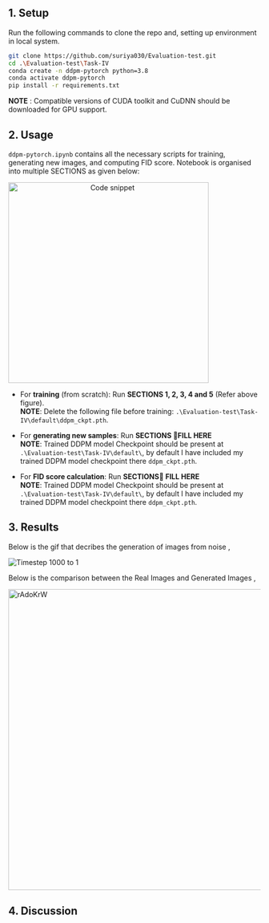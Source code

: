 
## **1. Setup**

Run the following commands to clone the repo and, setting up environment in local system.

```bash
git clone https://github.com/suriya030/Evaluation-test.git
cd .\Evaluation-test\Task-IV
conda create -n ddpm-pytorch python=3.8
conda activate ddpm-pytorch
pip install -r requirements.txt
```
**NOTE** : Compatible versions of CUDA toolkit and CuDNN should be downloaded for GPU support. 

## **2. Usage**
```ddpm-pytorch.ipynb``` contains all the necessary scripts for training, generating new images, and computing FID score. Notebook is organised into multiple SECTIONS as given below:

<p align="center">
  <img src="https://github.com/user-attachments/assets/1c973356-5a53-4a84-99dd-a62356b6bc8e" width="400" alt="Code snippet" style="margin-right:40%;">
</p>

- For **training** (from scratch): Run **SECTIONS 1, 2, 3, 4 and 5** (Refer above figure).  
  **NOTE**: Delete the following file before training: `.\Evaluation-test\Task-IV\default\ddpm_ckpt.pth`.
    
- For **generating new samples**: Run **SECTIONS 🚨FILL HERE**  
  **NOTE**: Trained DDPM model Checkpoint should be present at `.\Evaluation-test\Task-IV\default\`, by default I have included my trained DDPM model checkpoint there `ddpm_ckpt.pth`.
    
- For **FID score calculation**: Run **SECTIONS🚨 FILL HERE**  
  **NOTE**: Trained DDPM model Checkpoint should be present at `.\Evaluation-test\Task-IV\default\`, by default I have included my trained DDPM model checkpoint there `ddpm_ckpt.pth`.

## **3. Results**

Below is the gif that decribes the generation of images from noise ,

![Timestep 1000 to 1 ](./output_gif.gif)

Below is the comparison between the Real Images and Generated Images ,

<img src="https://github.com/user-attachments/assets/8cd5c337-5125-4c2d-8b7a-4d2a2d211553" alt="rAdoKrW" width="600">

## **4. Discussion**






